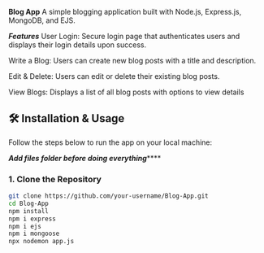 ****Blog App****
A simple blogging application built with Node.js, Express.js, MongoDB, and EJS.

***Features***
User Login: Secure login page that authenticates users and displays their login details upon success.

Write a Blog: Users can create new blog posts with a title and description.

Edit & Delete: Users can edit or delete their existing blog posts.

View Blogs: Displays a list of all blog posts with options to view details






## 🛠️ Installation & Usage

Follow the steps below to run the app on your local machine:


*****************Add files folder before doing everything*********************

### 1. Clone the Repository

```bash
git clone https://github.com/your-username/Blog-App.git
cd Blog-App
npm install
npm i express
npm i ejs
npm i mongoose
npx nodemon app.js
 
